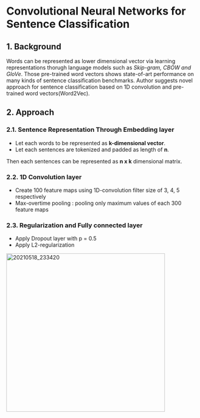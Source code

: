 # Convolutional Neural Networks for Sentence Classification
## 1. Background
Words can be represented as lower dimensional vector via learning representations thorugh language models such as *Skip-gram, CBOW and GloVe*.
Those pre-trained word vectors shows state-of-art performance on many kinds of sentence classification benchmarks. 
Author suggests novel approach for sentence classification based on 1D convolution and pre-trained word vectors(Word2Vec).

## 2. Approach

### 2.1. Sentence Representation Through Embedding layer
- Let each words to be represented as **k-dimensional vector**.
- Let each sentences are tokenized and padded as length of **n**.

Then each sentences can be represented as **n x k** dimensional matrix.

### 2.2. 1D Convolution layer
- Create 100 feature maps using 1D-convolution filter size of 3, 4, 5 respectively
- Max-overtime pooling : pooling only maximum values of each 300 feature maps

### 2.3. Regularization and Fully connected layer
- Apply Dropout layer with p = 0.5
- Apply L2-regularization

<img width="417" alt="20210518_233420" src="https://user-images.githubusercontent.com/70640345/118670608-b8e73300-b831-11eb-9730-519caa937a4b.png">
